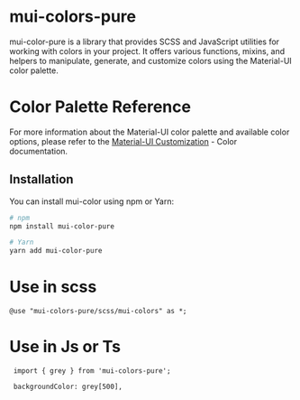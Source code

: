 # mui-colors-pure

mui-color-pure is a library that provides SCSS and JavaScript utilities for working with colors in your project. It offers various functions, mixins, and helpers to manipulate, generate, and customize colors using the Material-UI color palette.
# Color Palette Reference
For more information about the Material-UI color palette and available color options, please refer to the [Material-UI Customization](https://mui.com/material-ui/customization/color/) - Color documentation.
## Installation

You can install mui-color using npm or Yarn:

```bash
# npm
npm install mui-color-pure

# Yarn
yarn add mui-color-pure
```
# Use in scss
```
@use "mui-colors-pure/scss/mui-colors" as *;
```

# Use in Js or Ts
```
 import { grey } from 'mui-colors-pure';
 
 backgroundColor: grey[500],
```
